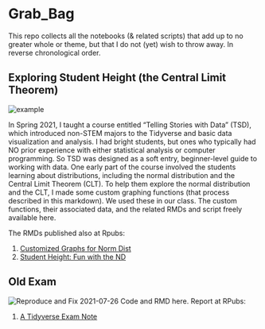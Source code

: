 # Grab_Bag

This repo collects all the notebooks (& related scripts) that add up to no greater whole or theme, but that I do not (yet) wish to throw away. In reverse chronological order.

## Exploring Student Height (the Central Limit Theorem)
![example](https://user-images.githubusercontent.com/12042357/130921846-b948eaf9-6ee5-4412-aeb4-ec403d43eb7e.png)


In Spring 2021, I taught a course entitled “Telling Stories with Data” (TSD), which introduced non-STEM majors to the Tidyverse and basic data visualization and analysis. I had bright students, but ones who typically had NO prior experience with either statistical analysis or computer programming. So TSD was designed as a soft entry, beginner-level guide to working with data. One early part of the course involved the students learning about distributions, including the normal distribution and the Central Limit Theorem (CLT). To help them explore the normal distribution and the CLT, I made some custom graphing functions (that process described in this markdown). We used these in our class. The custom functions, their associated data, and the related RMDs and script freely available here.  

The RMDs published also at Rpubs:

1. [Customized Graphs for Norm Dist](https://rpubs.com/Thom_JH/custom_graphing_nd)
2. [Student Height: Fun with the ND](https://rpubs.com/Thom_JH/student_height_explore)




## Old Exam
![Reproduce and Fix](https://user-images.githubusercontent.com/12042357/126979413-10851409-6899-4cfd-a4a5-1b552639c083.png)
2021-07-26
Code and RMD here.  Report at RPubs:
1. [A Tidyverse Exam Note](https://rpubs.com/Thom_JH/Reproduce_Fix)

